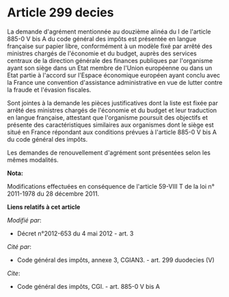 # Article 299 decies

La demande d'agrément mentionnée au douzième alinéa du I de l'article 885-0 V bis A du code général des impôts est présentée
en langue française sur papier libre, conformément à un modèle fixé par arrêté des ministres chargés de l'économie et du
budget, auprès des services centraux de la direction générale des finances publiques par l'organisme ayant son siège dans un
Etat membre de l'Union européenne ou dans un Etat partie à l'accord  sur l'Espace économique européen ayant conclu avec la
France une  convention d'assistance administrative en vue de lutter contre la fraude  et l'évasion fiscales. 

Sont jointes à la demande les pièces justificatives dont la liste est fixée par arrêté des ministres chargés de l'économie et
du budget et leur traduction en langue française, attestant que l'organisme poursuit des objectifs et présente des
caractéristiques similaires aux organismes dont le siège est situé en France répondant aux conditions prévues à l'article
885-0 V bis A du code général des impôts. 

Les demandes de renouvellement d'agrément sont présentées selon les mêmes modalités.

**Nota:**

Modifications effectuées en conséquence de l'article 59-VIII T de la loi n° 2011-1978 du 28 décembre 2011.

**Liens relatifs à cet article**

_Modifié par_:

  - Décret n°2012-653 du 4 mai 2012 - art. 3

_Cité par_:

  - Code général des impôts, annexe 3, CGIAN3. - art. 299 duodecies (V)

_Cite_:

  - Code général des impôts, CGI. - art. 885-0 V bis A
